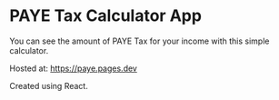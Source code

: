 # PAYE Tax Calculator App

You can see the amount of PAYE Tax for your income with this simple calculator. 

Hosted at: https://paye.pages.dev

Created using React.

